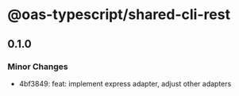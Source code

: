 # @oas-typescript/shared-cli-rest

## 0.1.0

### Minor Changes

- 4bf3849: feat: implement express adapter, adjust other adapters
